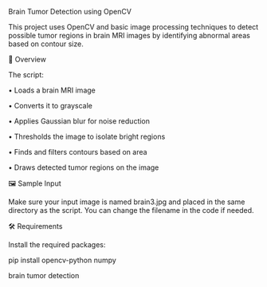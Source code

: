 Brain Tumor Detection using OpenCV

This project uses OpenCV and basic image processing techniques to detect possible tumor regions in brain MRI images by identifying abnormal areas based on contour size.

🧠 Overview

The script:

•	Loads a brain MRI image

•	Converts it to grayscale

•	Applies Gaussian blur for noise reduction

•	Thresholds the image to isolate bright regions

•	Finds and filters contours based on area

•	Draws detected tumor regions on the image

🖼️ Sample Input

Make sure your input image is named brain3.jpg and placed in the same directory as the script. You can change the filename in the code if needed.

🛠 Requirements

Install the required packages:

pip install opencv-python numpy

brain tumor detection 



